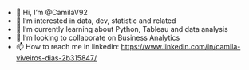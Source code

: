 - 👋 Hi, I’m @CamilaV92
- 👀 I’m interested in data, dev, statistic and related
- 🌱 I’m currently learning about Python, Tableau and data analysis
- 💞️ I’m looking to collaborate on Business Analytics
- 📫 How to reach me in linkedin: https://www.linkedin.com/in/camila-viveiros-dias-2b315847/

<!---
CamilaV92/CamilaV92 is a ✨ special ✨ repository because its `README.md` (this file) appears on your GitHub profile.
You can click the Preview link to take a look at your changes.
--->
